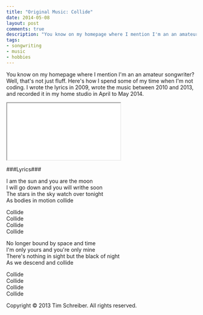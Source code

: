 ```yaml
---
title: "Original Music: Collide"
date: 2014-05-08
layout: post
comments: true
description: "You know on my homepage where I mention I'm an an amateur songwriter? Well, that's not just fluff. Here's how I spend some of my time when I'm not coding. I wrote the lyrics in 2009, wrote the music between 2010 and 2013, and recorded it in my home studio in April to May 2014."
tags:
- songwriting
- music
- hobbies
---
```


You know on my homepage where I mention I'm an an amateur songwriter? Well, that's not just fluff. Here's how I spend some of my time when I'm not coding. I wrote the lyrics in 2009, wrote the music between 2010 and 2013, and recorded it in my home studio in April to May 2014.

<div class="embed-responsive embed-responsive-16by9">
    <iframe class="embed-responsive-item" src="//www.youtube.com/embed/o34h-n7Rswk"></iframe>
</div>

###Lyrics###

<p>I am the sun and you are the moon<br/>
I will go down and you will writhe soon<br/>
The stars in the sky watch over tonight<br/>
As bodies in motion collide</p>

<p>Collide<br/>
Collide<br/>
Collide<br/>
Collide</p>

<p>No longer bound by space and time<br/>
I'm only yours and you're only mine<br/>
There's nothing in sight but the black of night<br/>
As we descend and collide</p>

<p>Collide<br/>
Collide<br/>
Collide<br/>
Collide</p>

<p>Copyright &copy 2013 Tim Schreiber. All rights reserved.</p>